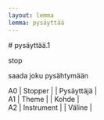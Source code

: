 ```yaml
---
layout: lemma
lemma: pysäyttää
---
```


<div class="sense">
# <span class="sensename">pysäyttää.1</span>

<span class="description">stop</span>

<span class="description">saada joku pysähtymään</span>

A0 | Stopper |   | Pysäyttäjä |  
A1 | Theme |   | Kohde |  
A2 | Instrument |   | Väline |  

</div>

